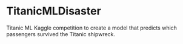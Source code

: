 # TitanicMLDisaster
Titanic ML Kaggle competition to create a model that predicts which passengers survived the Titanic shipwreck. 
